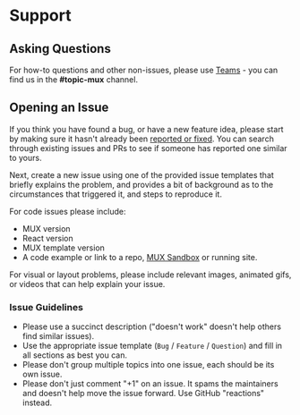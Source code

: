 # Support

## Asking Questions

For how-to questions and other non-issues, please use [Teams](https://teams.microsoft.com/l/channel/19%3a79019dc124254588919e098c7ad1307c%40thread.tacv2/topic-mux?groupId=80be72e5-1fa7-4481-9641-9973ba3639f2&tenantId=5d3e2773-e07f-4432-a630-1a0f68a28a05) - you can find us in the **#topic-mux** channel.

## Opening an Issue

If you think you have found a bug, or have a new feature idea, please start by making sure it hasn't already been [reported or fixed](https://github.com/manulife-innersource/mux-vite-template/issues?q=is%3Aissue+is%3Aclosed). You can search through existing issues and PRs to see if someone has reported one similar to yours.

Next, create a new issue using one of the provided issue templates that briefly explains the problem, and provides a bit of background as to the circumstances that triggered it, and steps to reproduce it.

For code issues please include:

- MUX version
- React version
- MUX template version
- A code example or link to a repo, [MUX Sandbox](https://mux.manulife.com/sandbox) or running site.

For visual or layout problems, please include relevant images, animated gifs, or videos that can help explain your issue.

### Issue Guidelines

- Please use a succinct description ("doesn't work" doesn't help others find similar issues).
- Use the appropriate issue template (`Bug` / `Feature` / `Question`) and fill in all sections as best you can.
- Please don't group multiple topics into one issue, each should be its own issue.
- Please don't just comment "+1" on an issue. It spams the maintainers and doesn't help move the issue forward. Use GitHub "reactions" instead.
